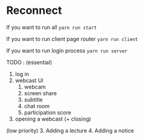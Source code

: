 # Reconnect

If you want to run all
`yarn run start`

If you want to run client page router
`yarn run client`

If you want to run login process
`yarn run server`


TODO : 
(essential)
1. log in
1. webcast UI
   1. webcam
   1. screen share 
   1. subtitle 
   1. chat room
   1. participation score
1. opening a webcast (+ closing)

(low priority)
3. Adding a lecture
4. Adding a notice
